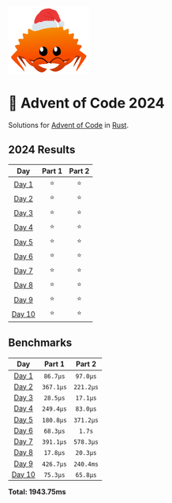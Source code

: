<img src="./.assets/christmas_ferris.png" width="164">

# 🎄 Advent of Code 2024

Solutions for [Advent of Code](https://adventofcode.com/) in [Rust](https://www.rust-lang.org/).

<!--- advent_readme_stars table --->
## 2024 Results

| Day | Part 1 | Part 2 |
| :---: | :---: | :---: |
| [Day 1](https://adventofcode.com/2024/day/1) | ⭐ | ⭐ |
| [Day 2](https://adventofcode.com/2024/day/2) | ⭐ | ⭐ |
| [Day 3](https://adventofcode.com/2024/day/3) | ⭐ | ⭐ |
| [Day 4](https://adventofcode.com/2024/day/4) | ⭐ | ⭐ |
| [Day 5](https://adventofcode.com/2024/day/5) | ⭐ | ⭐ |
| [Day 6](https://adventofcode.com/2024/day/6) | ⭐ | ⭐ |
| [Day 7](https://adventofcode.com/2024/day/7) | ⭐ | ⭐ |
| [Day 8](https://adventofcode.com/2024/day/8) | ⭐ | ⭐ |
| [Day 9](https://adventofcode.com/2024/day/9) | ⭐ | ⭐ |
| [Day 10](https://adventofcode.com/2024/day/10) | ⭐ | ⭐ |
<!--- advent_readme_stars table --->

<!--- benchmarking table --->
## Benchmarks

| Day | Part 1 | Part 2 |
| :---: | :---: | :---:  |
| [Day 1](./src/bin/01.rs) | `86.7µs` | `97.0µs` |
| [Day 2](./src/bin/02.rs) | `367.1µs` | `221.2µs` |
| [Day 3](./src/bin/03.rs) | `28.5µs` | `17.1µs` |
| [Day 4](./src/bin/04.rs) | `249.4µs` | `83.0µs` |
| [Day 5](./src/bin/05.rs) | `180.8µs` | `371.2µs` |
| [Day 6](./src/bin/06.rs) | `68.3µs` | `1.7s` |
| [Day 7](./src/bin/07.rs) | `391.1µs` | `578.3µs` |
| [Day 8](./src/bin/08.rs) | `17.8µs` | `20.3µs` |
| [Day 9](./src/bin/09.rs) | `426.7µs` | `240.4ms` |
| [Day 10](./src/bin/10.rs) | `75.3µs` | `65.8µs` |

**Total: 1943.75ms**
<!--- benchmarking table --->

